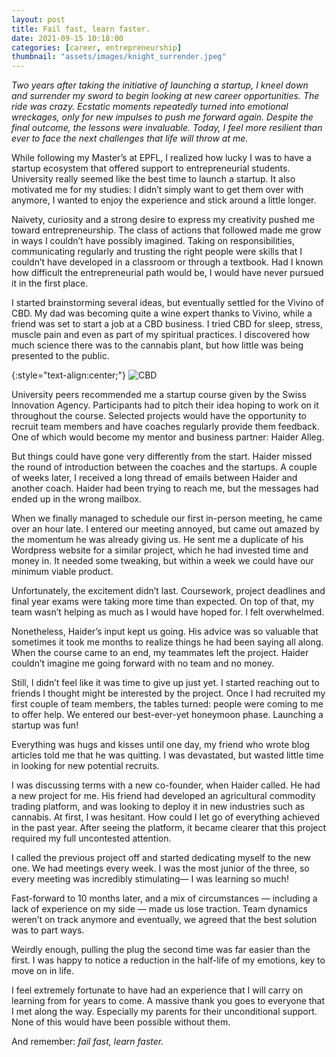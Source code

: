 ```yaml
---
layout: post
title: Fail fast, learn faster.
date: 2021-09-15 10:18:00
categories: [career, entrepreneurship]
thumbnail: "assets/images/knight_surrender.jpeg"
---
```


*Two years after taking the initiative of launching a startup, I kneel down and surrender my sword to begin looking at new career opportunities. The ride was crazy. Ecstatic moments repeatedly turned into emotional wreckages, only for new impulses to push me forward again. Despite the final outcome, the lessons were invaluable. Today, I feel more resilient than ever to face the next challenges that life will throw at me.*

While following my Master’s at EPFL, I realized how lucky I was to have a startup ecosystem that offered support to entrepreneurial students. University really seemed like the best time to launch a startup. It also motivated me for my studies: I didn’t simply want to get them over with anymore, I wanted to enjoy the experience and stick around a little longer.

Naivety, curiosity and a strong desire to express my creativity pushed me toward entrepreneurship. The class of actions that followed made me grow in ways I couldn’t have possibly imagined. Taking on responsibilities, communicating regularly and trusting the right people were skills that I couldn’t have developed in a classroom or through a textbook. Had I known how difficult the entrepreneurial path would be, I would have never pursued it in the first place.

I started brainstorming several ideas, but eventually settled for the Vivino of CBD. My dad was becoming quite a wine expert thanks to Vivino, while a friend was set to start a job at a CBD business. I tried CBD for sleep, stress, muscle pain and even as part of my spiritual practices. I discovered how much science there was to the cannabis plant, but how little was being presented to the public.

{:style="text-align:center;"}
![CBD](https://miro.medium.com/max/1400/0*RapTk4VMeNkn3yNC)

University peers recommended me a startup course given by the Swiss Innovation Agency. Participants had to pitch their idea hoping to work on it throughout the course. Selected projects would have the opportunity to recruit team members and have coaches regularly provide them feedback. One of which would become my mentor and business partner: Haider Alleg.

But things could have gone very differently from the start. Haider missed the round of introduction between the coaches and the startups. A couple of weeks later, I received a long thread of emails between Haider and another coach. Haider had been trying to reach me, but the messages had ended up in the wrong mailbox.

When we finally managed to schedule our first in-person meeting, he came over an hour late. I entered our meeting annoyed, but came out amazed by the momentum he was already giving us. He sent me a duplicate of his Wordpress website for a similar project, which he had invested time and money in. It needed some tweaking, but within a week we could have our minimum viable product.

Unfortunately, the excitement didn’t last. Coursework, project deadlines and final year exams were taking more time than expected. On top of that, my team wasn’t helping as much as I would have hoped for. I felt overwhelmed.

Nonetheless, Haider’s input kept us going. His advice was so valuable that sometimes it took me months to realize things he had been saying all along. When the course came to an end, my teammates left the project. Haider couldn’t imagine me going forward with no team and no money.

Still, I didn’t feel like it was time to give up just yet. I started reaching out to friends I thought might be interested by the project. Once I had recruited my first couple of team members, the tables turned: people were coming to me to offer help. We entered our best-ever-yet honeymoon phase. Launching a startup was fun!

Everything was hugs and kisses until one day, my friend who wrote blog articles told me that he was quitting. I was devastated, but wasted little time in looking for new potential recruits.

I was discussing terms with a new co-founder, when Haider called. He had a new project for me. His friend had developed an agricultural commodity trading platform, and was looking to deploy it in new industries such as cannabis. At first, I was hesitant. How could I let go of everything achieved in the past year. After seeing the platform, it became clearer that this project required my full uncontested attention.

I called the previous project off and started dedicating myself to the new one. We had meetings every week. I was the most junior of the three, so every meeting was incredibly stimulating— I was learning so much!

Fast-forward to 10 months later, and a mix of circumstances — including a lack of experience on my side — made us lose traction. Team dynamics weren’t on track anymore and eventually, we agreed that the best solution was to part ways.

Weirdly enough, pulling the plug the second time was far easier than the first. I was happy to notice a reduction in the half-life of my emotions, key to move on in life.

I feel extremely fortunate to have had an experience that I will carry on learning from for years to come. A massive thank you goes to everyone that I met along the way. Especially my parents for their unconditional support. None of this would have been possible without them.

And remember: *fail fast, learn faster.*